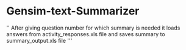 # Gensim-text-Summarizer
''
After giving question number for which summary is needed it loads answers from activity_responses.xls file and 
saves summary to summary_output.xls file
'''
